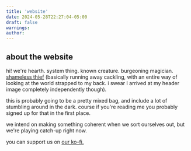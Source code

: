 ```yaml
---
title: 'website'
date: 2024-05-28T22:27:04-05:00
draft: false
warnings:
author:
---
```

## about the website
hi! we're hearth. system thing. known creature. burgeoning magician. [shameless thief](https://voidgoddess.com)
(basically running away cackling, with an entire way of looking at the world strapped to my back. i swear I arrived at my header image completely independently though).

this is probably going to be a pretty mixed bag, and include a lot of stumbling around in the dark. course if you're reading me you probably signed up for that in the first place.

we intend on making something coherent when we sort ourselves out, but we're playing catch-up right now.

you can support us on [our ko-fi.](https://ko-fi.com/rgbfireside)


